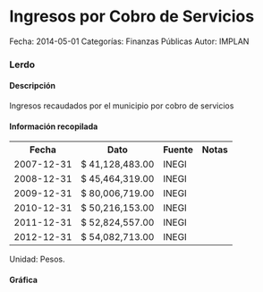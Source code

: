 Ingresos por Cobro de Servicios
=====

Fecha: 2014-05-01
Categorías: Finanzas Públicas
Autor: IMPLAN

### Lerdo

#### Descripción

Ingresos recaudados por el municipio por cobro de servicios

#### Información recopilada

<table class="table table-hover table-bordered">
  <tr><th>Fecha</th><th>Dato</th><th>Fuente</th><th>Notas</th></tr>
  <tr><td>2007-12-31</td><td>$ 41,128,483.00</td><td>INEGI</td><td></td></tr>
  <tr><td>2008-12-31</td><td>$ 45,464,319.00</td><td>INEGI</td><td></td></tr>
  <tr><td>2009-12-31</td><td>$ 80,006,719.00</td><td>INEGI</td><td></td></tr>
  <tr><td>2010-12-31</td><td>$ 50,216,153.00</td><td>INEGI</td><td></td></tr>
  <tr><td>2011-12-31</td><td>$ 52,824,557.00</td><td>INEGI</td><td></td></tr>
  <tr><td>2012-12-31</td><td>$ 54,082,713.00</td><td>INEGI</td><td></td></tr>
</table>

Unidad: Pesos.

#### Gráfica

<div id="Morrisozfzbion" class="grafica"></div>
  <!-- JAVASCRIPT DE LA GRAFICA EN Morrisozfzbion -->
  <script>
  new Morris.Bar({
    element: 'Morrisozfzbion',
    data: [
      { fecha: '2007-12-31', dato: 41128483.00 },
      { fecha: '2008-12-31', dato: 45464319.00 },
      { fecha: '2009-12-31', dato: 80006719.00 },
      { fecha: '2010-12-31', dato: 50216153.00 },
      { fecha: '2011-12-31', dato: 52824557.00 },
      { fecha: '2012-12-31', dato: 54082713.00 }
    ],
    xkey: 'fecha',
    ykeys: ['dato'],
    labels: ['Dato']
  });
  </script>
